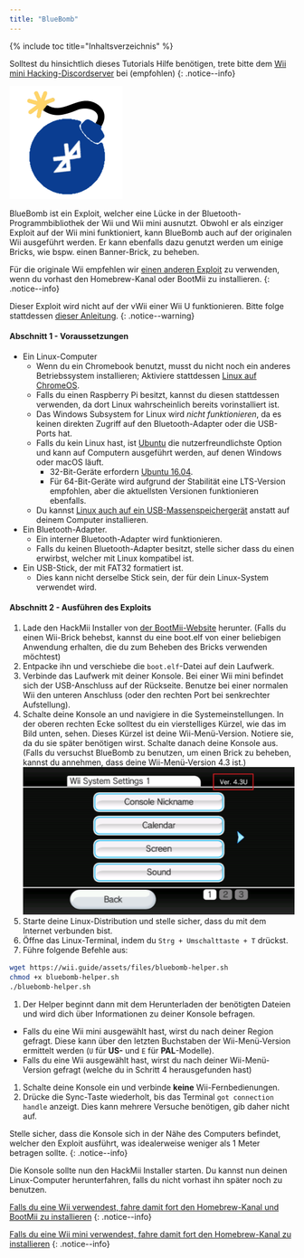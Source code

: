 ```yaml
---
title: "BlueBomb"
---
```


{% include toc title="Inhaltsverzeichnis" %}

Solltest du hinsichtlich dieses Tutorials Hilfe benötigen, trete bitte dem [Wii mini Hacking-Discordserver](https://discord.gg/6ryxnkS) bei (empfohlen)
{: .notice--info}

![BlueBomb](/images/bluebomb.png)

BlueBomb ist ein Exploit, welcher eine Lücke in der Bluetooth-Programmbibliothek der Wii und Wii mini ausnutzt. Obwohl er als einziger Exploit auf der Wii mini funktioniert, kann BlueBomb auch auf der originalen Wii ausgeführt werden. Er kann ebenfalls dazu genutzt werden um einige Bricks, wie bspw. einen Banner-Brick, zu beheben.

Für die originale Wii empfehlen wir [einen anderen Exploit](/get-started) zu verwenden, wenn du vorhast den Homebrew-Kanal oder BootMii zu installieren.
{: .notice--info}

Dieser Exploit wird nicht auf der vWii einer Wii U funktionieren. Bitte folge stattdessen [dieser Anleitung](https://wiiuguide.xyz/#/vwii-modding).
{: .notice--warning}

#### Abschnitt 1 - Voraussetzungen
- Ein Linux-Computer
  - Wenn du ein Chromebook benutzt, musst du nicht noch ein anderes Betriebssystem installieren; Aktiviere stattdessen [Linux auf ChromeOS](https://support.google.com/chromebook/answer/9145439?hl=de).
  - Falls du einen Raspberry Pi besitzt, kannst du diesen stattdessen verwenden, da dort Linux wahrscheinlich bereits vorinstalliert ist.
  - Das Windows Subsystem for Linux wird *nicht funktionieren*, da es keinen direkten Zugriff auf den Bluetooth-Adapter oder die USB-Ports hat.
  - Falls du kein Linux hast, ist [Ubuntu](https://ubuntu.com/download/desktop) die nutzerfreundlichste Option und kann auf Computern ausgeführt werden, auf denen Windows oder macOS läuft.
    - 32-Bit-Geräte erfordern [Ubuntu 16.04](http://releases.ubuntu.com/16.04/).
    - Für 64-Bit-Geräte wird aufgrund der Stabilität eine LTS-Version empfohlen, aber die aktuellsten Versionen funktionieren ebenfalls.
  - Du kannst  [Linux auch auf ein USB-Massenspeichergerät](https://ubuntu.com/tutorials/tutorial-create-a-usb-stick-on-windows#1-overview) anstatt auf deinem Computer installieren.
- Ein Bluetooth-Adapter.
  - Ein interner Bluetooth-Adapter wird funktionieren.
  - Falls du keinen Bluetooth-Adapter besitzt, stelle sicher dass du einen erwirbst, welcher mit Linux kompatibel ist.
- Ein USB-Stick, der mit FAT32 formatiert ist.
  - Dies kann nicht derselbe Stick sein, der für dein Linux-System verwendet wird.

#### Abschnitt 2 - Ausführen des Exploits
1. Lade den HackMii Installer von [der BootMii-Website](https://bootmii.org/download/) herunter. (Falls du einen Wii-Brick behebst, kannst du eine boot.elf von einer beliebigen Anwendung erhalten, die du zum Beheben des Bricks verwenden möchtest)
1. Entpacke ihn und verschiebe die `boot.elf`-Datei auf dein Laufwerk.
1. Verbinde das Laufwerk mit deiner Konsole. Bei einer Wii mini befindet sich der USB-Anschluss auf der Rückseite. Benutze bei einer normalen Wii den unteren Anschluss (oder den rechten Port bei senkrechter Aufstellung).
1. Schalte deine Konsole an und navigiere in die Systemeinstellungen. In der oberen rechten Ecke solltest du ein vierstelliges Kürzel, wie das im Bild unten, sehen. Dieses Kürzel ist deine Wii-Menü-Version. Notiere sie, da du sie später benötigen wirst. Schalte danach deine Konsole aus. (Falls du versuchst BlueBomb zu benutzen, um einen Brick zu beheben, kannst du annehmen, dass deine Wii-Menü-Version 4.3 ist.) ![SystemMenuVersion](/images/Wii/SystemMenuVersion.png)
1. Starte deine Linux-Distribution und stelle sicher, dass du mit dem Internet verbunden bist.
1. Öffne das Linux-Terminal, indem du `Strg + Umschalttaste + T` drückst.
1. Führe folgende Befehle aus:
```bash
wget https://wii.guide/assets/files/bluebomb-helper.sh
chmod +x bluebomb-helper.sh
./bluebomb-helper.sh
```
1. Der Helper beginnt dann mit dem Herunterladen der benötigten Dateien und wird dich über Informationen zu deiner Konsole befragen.
  - Falls du eine Wii mini ausgewählt hast, wirst du nach deiner Region gefragt. Diese kann über den letzten Buchstaben der Wii-Menü-Version ermittelt werden (`U` für **US-** und `E` für **PAL**-Modelle).
  - Falls du eine Wii ausgewählt hast, wirst du nach deiner Wii-Menü-Version gefragt (welche du in Schritt 4 herausgefunden hast)
1. Schalte deine Konsole ein und verbinde **keine** Wii-Fernbedienungen.
1. Drücke die Sync-Taste wiederholt, bis das Terminal `got connection handle` anzeigt. Dies kann mehrere Versuche benötigen, gib daher nicht auf.

Stelle sicher, dass die Konsole sich in der Nähe des Computers befindet, welcher den Exploit ausführt, was idealerweise weniger als 1 Meter betragen sollte.
{: .notice--info}

Die Konsole sollte nun den HackMii Installer starten. Du kannst nun deinen Linux-Computer herunterfahren, falls du nicht vorhast ihn später noch zu benutzen.

[Falls du eine Wii verwendest, fahre damit fort den Homebrew-Kanal und BootMii zu installieren](hbc)
{: .notice--info}

[Falls du eine Wii mini verwendest, fahre damit fort den Homebrew-Kanal zu installieren](hbc-mini)
{: .notice--info}

